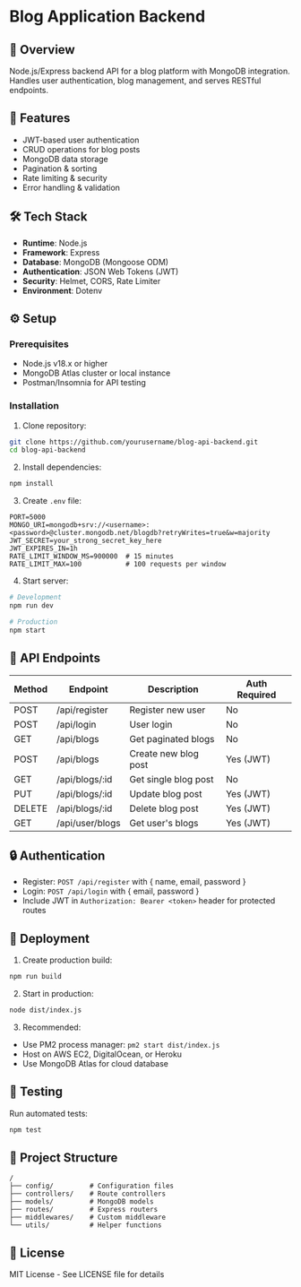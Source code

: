 
# Blog Application Backend

## 📖 Overview
Node.js/Express backend API for a blog platform with MongoDB integration. Handles user authentication, blog management, and serves RESTful endpoints.

## 🚀 Features
- JWT-based user authentication
- CRUD operations for blog posts
- MongoDB data storage
- Pagination & sorting
- Rate limiting & security
- Error handling & validation

## 🛠 Tech Stack
- **Runtime**: Node.js
- **Framework**: Express
- **Database**: MongoDB (Mongoose ODM)
- **Authentication**: JSON Web Tokens (JWT)
- **Security**: Helmet, CORS, Rate Limiter
- **Environment**: Dotenv

## ⚙️ Setup

### Prerequisites
- Node.js v18.x or higher
- MongoDB Atlas cluster or local instance
- Postman/Insomnia for API testing

### Installation
1. Clone repository:
```bash
git clone https://github.com/yourusername/blog-api-backend.git
cd blog-api-backend
```

2. Install dependencies:
```bash
npm install
```

3. Create `.env` file:
```env
PORT=5000
MONGO_URI=mongodb+srv://<username>:<password>@cluster.mongodb.net/blogdb?retryWrites=true&w=majority
JWT_SECRET=your_strong_secret_key_here
JWT_EXPIRES_IN=1h
RATE_LIMIT_WINDOW_MS=900000  # 15 minutes
RATE_LIMIT_MAX=100           # 100 requests per window
```

4. Start server:
```bash
# Development
npm run dev

# Production
npm start
```

## 📡 API Endpoints

| Method | Endpoint          | Description                | Auth Required |
|--------|-------------------|----------------------------|---------------|
| POST   | /api/register     | Register new user          | No            |
| POST   | /api/login        | User login                 | No            |
| GET    | /api/blogs        | Get paginated blogs        | No            |
| POST   | /api/blogs        | Create new blog post       | Yes (JWT)     |
| GET    | /api/blogs/:id    | Get single blog post       | No            |
| PUT    | /api/blogs/:id    | Update blog post           | Yes (JWT)     |
| DELETE | /api/blogs/:id    | Delete blog post           | Yes (JWT)     |
| GET    | /api/user/blogs   | Get user's blogs           | Yes (JWT)     |

## 🔒 Authentication
- Register: `POST /api/register` with { name, email, password }
- Login: `POST /api/login` with { email, password }
- Include JWT in `Authorization: Bearer <token>` header for protected routes

## 🚀 Deployment
1. Create production build:
```bash
npm run build
```

2. Start in production:
```bash
node dist/index.js
```

3. Recommended:
- Use PM2 process manager: `pm2 start dist/index.js`
- Host on AWS EC2, DigitalOcean, or Heroku
- Use MongoDB Atlas for cloud database

## 🐛 Testing
Run automated tests:
```bash
npm test
```

## 📂 Project Structure
```
/
├── config/         # Configuration files
├── controllers/    # Route controllers
├── models/         # MongoDB models
├── routes/         # Express routers
├── middlewares/    # Custom middleware
└── utils/          # Helper functions
```

## 📜 License
MIT License - See LICENSE file for details
```


